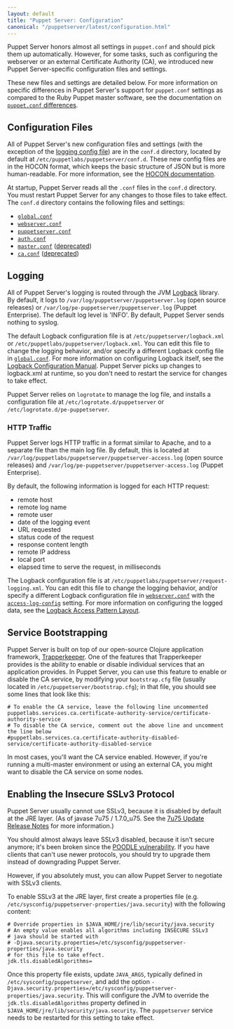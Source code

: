 ```yaml
---
layout: default
title: "Puppet Server: Configuration"
canonical: "/puppetserver/latest/configuration.html"
---
```


[auth.conf]: /puppet/latest/reference/config_file_auth.html
[`trapperkeeper-authorization`]: https://github.com/puppetlabs/trapperkeeper-authorization
[`puppetserver.conf`]: ./config_file_puppetserver.html
[deprecated]: ./deprecated_features.html

Puppet Server honors almost all settings in `puppet.conf` and should pick them up automatically. However, for some tasks, such as configuring the webserver or an external Certificate Authority (CA), we introduced new Puppet Server-specific configuration files and settings. 

These new files and settings are detailed below. For more information on specific differences in Puppet Server's support for `puppet.conf` settings as compared to the Ruby Puppet master software, see the documentation on [`puppet.conf` differences](./puppet_conf_setting_diffs.markdown).

## Configuration Files

All of Puppet Server's new configuration files and settings (with the exception of the [logging config file](#logging)) are in the `conf.d` directory, located by default at `/etc/puppetlabs/puppetserver/conf.d`. These new config files are in the HOCON format, which keeps the basic structure of JSON but is more human-readable. For more information, see the [HOCON documentation](https://github.com/typesafehub/config/blob/master/HOCON.md).

At startup, Puppet Server reads all the `.conf` files in the `conf.d` directory. You must restart Puppet Server for any changes to those files to take effect. The `conf.d` directory contains the following files and settings:

* [`global.conf`](./config_file_global.html)
* [`webserver.conf`](./config_file_webserver.html)
* [`puppetserver.conf`](./config_file_puppetserver.html)
* [`auth.conf`](./config_file_auth.html)
* [`master.conf`](./config_file_master.html) ([deprecated][])
* [`ca.conf`](./config_file_ca.html) ([deprecated][])

## Logging

All of Puppet Server's logging is routed through the JVM [Logback](http://logback.qos.ch/) library. By default, it logs to `/var/log/puppetserver/puppetserver.log` (open source releases) or `/var/log/pe-puppetserver/puppetserver.log` (Puppet Enterprise). The default log level is 'INFO'. By default, Puppet Server sends nothing to syslog.

The default Logback configuration file is at `/etc/puppetserver/logback.xml` or `/etc/puppetlabs/puppetserver/logback.xml`. You can edit this file to change the logging behavior, and/or specify a different Logback config file in [`global.conf`](#globalconf). For more information on configuring Logback itself, see the [Logback Configuration Manual](http://logback.qos.ch/manual/configuration.html). Puppet Server picks up changes to logback.xml at runtime, so you don't need to restart the service for changes to take effect.

Puppet Server relies on `logrotate` to manage the log file, and installs a configuration file at `/etc/logrotate.d/puppetserver` or `/etc/logrotate.d/pe-puppetserver`.

### HTTP Traffic

Puppet Server logs HTTP traffic in a format similar to Apache, and to a separate file than the main log file. By default, this is located at `/var/log/puppetlabs/puppetserver/puppetserver-access.log` (open source releases) and `/var/log/pe-puppetserver/puppetserver-access.log` (Puppet Enterprise).

By default, the following information is logged for each HTTP request:

* remote host
* remote log name
* remote user
* date of the logging event
* URL requested
* status code of the request
* response content length
* remote IP address
* local port
* elapsed time to serve the request, in milliseconds

The Logback configuration file is at `/etc/puppetlabs/puppetserver/request-logging.xml`. You can edit this file to change the logging behavior, and/or specify a different Logback configuration file in [`webserver.conf`](#webserverconf) with the [`access-log-config`](https://github.com/puppetlabs/trapperkeeper-webserver-jetty9/blob/master/doc/jetty-config.md#access-log-config) setting. For more information on configuring the logged data, see the [Logback Access Pattern Layout](http://logback.qos.ch/manual/layouts.html#AccessPatternLayout).

## Service Bootstrapping

Puppet Server is built on top of our open-source Clojure application framework, [Trapperkeeper](https://github.com/puppetlabs/trapperkeeper). One of the features that Trapperkeeper provides is the ability to enable or disable individual services that an application provides. In Puppet Server, you can use this feature to enable or disable the CA service, by modifying your `bootstrap.cfg` file (usually located in `/etc/puppetserver/bootstrap.cfg`); in that file, you should see some lines that look like this: 

~~~
# To enable the CA service, leave the following line uncommented
puppetlabs.services.ca.certificate-authority-service/certificate-authority-service
# To disable the CA service, comment out the above line and uncomment the line below
#puppetlabs.services.ca.certificate-authority-disabled-service/certificate-authority-disabled-service
~~~

In most cases, you'll want the CA service enabled. However, if you're running a multi-master environment or using an external CA, you might want to disable the CA service on some nodes.

## Enabling the Insecure SSLv3 Protocol

Puppet Server usually cannot use SSLv3, because it is disabled by default at the JRE layer. (As of javase 7u75 / 1.7.0_u75. See the [7u75 Update Release Notes](http://www.oracle.com/technetwork/java/javase/7u75-relnotes-2389086.html) for more information.)

You should almost always leave SSLv3 disabled, because it isn't secure anymore; it's been broken since the [POODLE vulnerability](https://blogs.oracle.com/security/entry/information_about_ssl_poodle_vulnerability). If you have clients that can't use newer protocols, you should try to upgrade them instead of downgrading Puppet Server.

However, if you absolutely must, you can allow Puppet Server to negotiate with SSLv3 clients.

To enable SSLv3 at the JRE layer, first create a properties file (e.g. `/etc/sysconfig/puppetserver-properties/java.security`) with the following content:

~~~
# Override properties in $JAVA_HOME/jre/lib/security/java.security
# An empty value enables all algorithms including INSECURE SSLv3
# java should be started with
# -Djava.security.properties=/etc/sysconfig/puppetserver-properties/java.security
# for this file to take effect.
jdk.tls.disabledAlgorithms=
~~~

Once this property file exists, update `JAVA_ARGS`, typically defined in `/etc/sysconfig/puppetserver`, and add the option `-Djava.security.properties=/etc/sysconfig/puppetserver-properties/java.security`. This will configure the JVM to override the `jdk.tls.disabledAlgorithms` property defined in `$JAVA_HOME/jre/lib/security/java.security`. The `puppetserver` service needs to be restarted for this setting to take effect.

